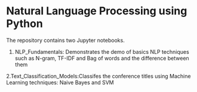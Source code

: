 # Natural Language Processing using Python

The repository contains two Jupyter notebooks.

  1. NLP_Fundamentals: Demonstrates the demo of basics NLP techniques such as N-gram, TF-IDF and Bag of words and the difference between  them

  2.Text_Classification_Models:Classifes the conference titles using Machine Learning techniques: Naive Bayes and SVM 
